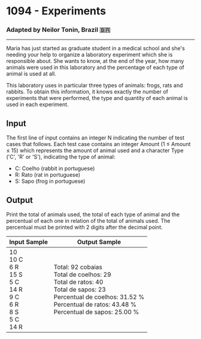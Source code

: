 # 1094 - Experiments
### Adapted by Neilor Tonin, Brazil <span>&#x1f1e7;&#x1f1f7;</span>
---

Maria has just started as graduate student in a medical school and she's needing your help to organize a laboratory experiment which she is responsible about. She wants to know, at the end of the year, how many animals were used in this laboratory and the percentage of each type of animal is used at all.

This laboratory uses in particular three types of animals: frogs, rats and rabbits. To obtain this information, it knows exactly the number of experiments that were performed, the type and quantity of each animal is used in each experiment.

## Input

The first line of input contains an integer N indicating the number of test cases that follows. Each test case contains an integer Amount (1 ≤ Amount ≤ 15) which represents the amount of animal used and a character Type ('C', 'R' or 'S'), indicating the type of animal:
- C: Coelho (rabbit in portuguese)
- R: Rato (rat in portuguese)
- S: Sapo (frog in portuguese)


## Output

Print the total of animals used, the total of each type of animal and the percentual of each one in relation of the total of animals used. The percentual must be printed with 2 digits after the decimal point.

| Input Sample | Output Sample |
| --- | --- |
|10</br>10 C</br>6 R</br>15 S</br>5 C</br>14 R</br>9 C</br>6 R</br>8 S</br>5 C</br>14 R|Total: 92 cobaias</br>Total de coelhos: 29</br>Total de ratos: 40</br>Total de sapos: 23</br>Percentual de coelhos: 31.52 %</br>Percentual de ratos: 43.48 %</br>Percentual de sapos: 25.00 %|
